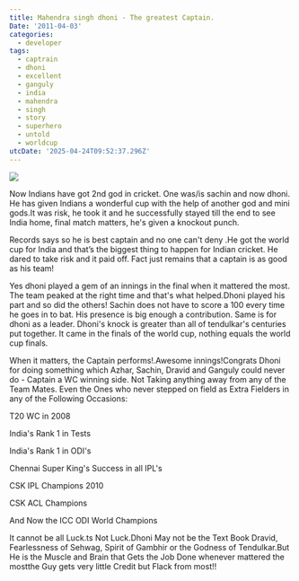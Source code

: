 ```yaml
---
title: Mahendra singh dhoni - The greatest Captain.
Date: '2011-04-03'
categories:
  - developer
tags:
  - captrain
  - dhoni
  - excellent
  - ganguly
  - india
  - mahendra
  - singh
  - story
  - superhero
  - untold
  - worldcup
utcDate: '2025-04-24T09:52:37.296Z'
---
```


[![](https://sajeetharan.wordpress.com/wp-content/uploads/2011/04/86cfb-indian-sport-star-mahendra-singh-dhoni2.jpg?w=225)](https://sajeetharan.wordpress.com/wp-content/uploads/2011/04/86cfb-indian-sport-star-mahendra-singh-dhoni2.jpg)  

Now Indians have got 2nd god in cricket. One was/is sachin and now dhoni. He has given Indians a wonderful cup with the help of another god and mini gods.It was risk, he took it and he successfully stayed till the end to see India home, final match matters, he's given a knockout punch.   

  

Records says so he is best captain and no one can't deny .He got the world cup for India and that’s the biggest thing to happen for Indian cricket. He dared to take risk and it paid off. Fact just remains that a captain is as good as his team!

  

Yes dhoni played a gem of an innings in the final when it mattered the most. The team peaked at the right time and that's what helped.Dhoni played his part and so did the others! Sachin does not have to score a 100 every time he goes in to bat. His presence is big enough a contribution. Same is for dhoni as a leader. Dhoni's knock is greater than all of tendulkar's centuries put together. It came in the finals of the world cup, nothing equals the world cup finals.

  

  

When it matters, the Captain performs!.Awesome innings!Congrats Dhoni for doing something which Azhar, Sachin, Dravid and Ganguly could never do - Captain a WC winning side. Not Taking anything away from any of the Team Mates. Even the Ones who never stepped on field as Extra Fielders in any of the Following Occasions:

  

T20 WC in 2008

India's Rank 1 in Tests

India's Rank 1 in ODI's

Chennai Super King's Success in all IPL's

CSK IPL Champions 2010

CSK ACL Champions

And Now the ICC ODI World Champions

  

It cannot be all Luck.ts Not Luck.Dhoni May not be the Text Book Dravid, Fearlessness of Sehwag, Spirit of Gambhir or the Godness of Tendulkar.But He is the Muscle and Brain that Gets the Job Done whenever mattered the mostthe Guy gets very little Credit but Flack from most!!

